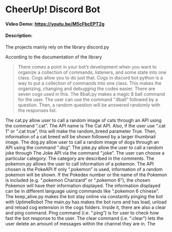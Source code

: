 # CheerUp! Discord Bot

#### Video Demo:  https://youtu.be/M5cFbcEPT2g

#### Description:
The projects mainly rely on the library discord.py

According to the documentation of the library
> There comes a point in your bot’s development when you want to organize a collection of commands, listeners, and some state into one class. Cogs allow you to do just that.
Cogs in discord bot python is a way to put a collection of commands into one class. This makes the organizing, changing and debugging the codes easier. There are seven cogs used in this.
The 8ball.py makes a magic 8 ball command for the user. The user can use the command “.8ball” followed by a question. Then, a random question will be answered randomly with the responses list.

The cat.py allow user to call a random image of cats through an API using the command “.cat”. The API name is The Cat API. Also, if the user use “.cat 1” or “.cat true”, this will make the random_breed parameter True. Then, information of a cat breed will be shown followed by a larger thumbnail image. 
The dog.py allow user to call a random image of dogs through an API using the command “.dog”.
The joke.py allow the user to call a random joke through The Joke API via the command “.joke”. The user can choose a particular category. The category are described in the comments.
The pokemon.py allows the user to call information of a pokemon. The API chosen is the PokeAPI If only “.pokemon” is used, information of a random pokemon will be shown. If the Pokedex number or the name of the Pokemon is included (e.g. “.pokemon Charizard” or “.pokemon 6”), the chosen Pokemon will have their information displayed. The information displayed can be in different language using commands like “.pokemon 6 chinese”.
The keep_alive.py makes the bot stay online via constantly pinging the bot with UptimeRobot 
The main.py has makes the bot runs and has load, unload and reload cog extension in the cogs folders. Inside it, there are also a clear and ping command. Ping command (i.e. “.ping”) is for user to check how fast the bot response to the user. The clear command (i.e. “.clear”) lets the user delete an amount of messages within the channel they are in. The 

